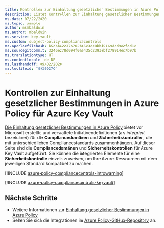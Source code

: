 ```yaml
---
title: Kontrollen zur Einhaltung gesetzlicher Bestimmungen in Azure Policy für Azure Key Vault
description: Listet Kontrollen zur Einhaltung gesetzlicher Bestimmungen in Azure Policy auf, die für Azure Key Vault verfügbar sind. Diese integrierten Richtliniendefinitionen bieten allgemeine Ansätze für die Verwaltung der Compliance Ihrer Azure-Ressourcen.
ms.date: 07/22/2020
ms.topic: sample
author: msmbaldwin
ms.author: mbaldwin
ms.service: key-vault
ms.custom: subject-policy-compliancecontrols
ms.openlocfilehash: b5ebba2237a702b45c3ac8bbd5169ded9a2fed1e
ms.sourcegitcommit: 3246e278d094f0ae435c2393ebf278914ec7b97b
ms.translationtype: HT
ms.contentlocale: de-DE
ms.lasthandoff: 09/02/2020
ms.locfileid: "89380276"
---
```

# <a name="azure-policy-regulatory-compliance-controls-for-azure-key-vault"></a>Kontrollen zur Einhaltung gesetzlicher Bestimmungen in Azure Policy für Azure Key Vault

[Die Einhaltung gesetzlicher Bestimmungen in Azure Policy](../governance/policy/concepts/regulatory-compliance.md) bietet von Microsoft erstellte und verwaltete Initiativendefinitionen (als _integriert_ bezeichnet) für die **Compliancedomänen** und **Sicherheitskontrollen**, die mit unterschiedlichen Compliancestandards zusammenhängen. Auf dieser Seite sind die **Compliancedomänen** und **Sicherheitskontrollen** für Azure Key Vault aufgeführt. Sie können die integrierten Elemente für eine **Sicherheitskontrolle** einzeln zuweisen, um Ihre Azure-Ressourcen mit dem jeweiligen Standard kompatibel zu machen.

[!INCLUDE [azure-policy-compliancecontrols-introwarning](../../includes/policy/standards/intro-warning.md)]

[!INCLUDE [azure-policy-compliancecontrols-keyvault](../../includes/policy/standards/byrp/microsoft.keyvault.md)]

## <a name="next-steps"></a>Nächste Schritte

- Weitere Informationen zur [Einhaltung gesetzlicher Bestimmungen in Azure Policy](../governance/policy/concepts/regulatory-compliance.md)
- Sehen Sie sich die Integrationen im [Azure Policy-GitHub-Repository](https://github.com/Azure/azure-policy) an.
